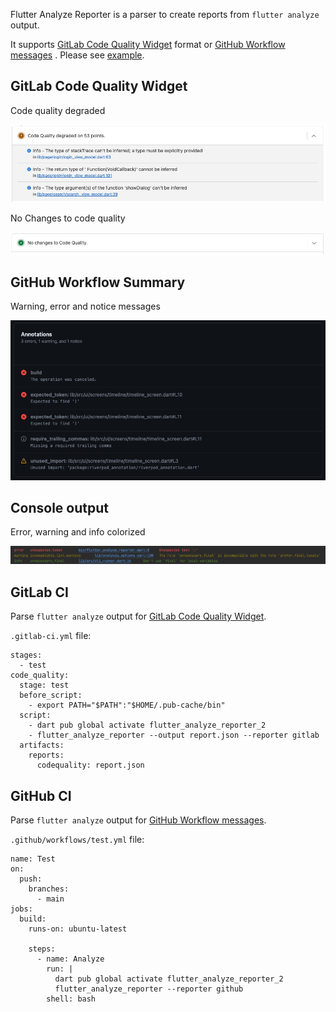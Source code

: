 Flutter Analyze Reporter is a parser to create reports from `flutter analyze` output.

It supports [GitLab Code Quality Widget](https://docs.gitlab.com/ee/ci/testing/code_quality.html)
format
or [GitHub Workflow messages](https://docs.github.com/en/actions/using-workflows/workflow-commands-for-github-actions)
. Please see [example](https://pub.dev/packages/flutter_analyze_reporter/example).

## GitLab Code Quality Widget

Code quality degraded

![GitLab Merge Request Code Quality Widget](https://raw.githubusercontent.com/andnexus/flutter_analyze_reporter/main/assets/code_quality_degraded.png "GitLab Merge Request Code Quality Widget")

No Changes to code quality

![GitLab Merge Request Code Quality Widget](https://raw.githubusercontent.com/andnexus/flutter_analyze_reporter/main/assets/no_changes_to_code_quality.png "GitLab Merge Request Code Quality Widget")

## GitHub Workflow Summary

Warning, error and notice messages

![GitHub Workflow Messages](https://raw.githubusercontent.com/andnexus/flutter_analyze_reporter/main/assets/github_workflow_summary.png "GitHub Workflow Summary")

## Console output

Error, warning and info colorized

![Error, warning and info colorized](https://raw.githubusercontent.com/andnexus/flutter_analyze_reporter/main/assets/console_output.png "Error, warning and info colorized")

## GitLab CI

Parse `flutter analyze` output for [GitLab Code Quality Widget](https://docs.gitlab.com/ee/ci/testing/code_quality.html).

`.gitlab-ci.yml` file:

```
stages:
  - test
code_quality:
  stage: test
  before_script:
    - export PATH="$PATH":"$HOME/.pub-cache/bin"
  script:
    - dart pub global activate flutter_analyze_reporter_2
    - flutter_analyze_reporter --output report.json --reporter gitlab
  artifacts: 
    reports:
      codequality: report.json
```

## GitHub CI

Parse `flutter analyze` output for [GitHub Workflow messages](https://docs.github.com/en/actions/using-workflows/workflow-commands-for-github-actions).

`.github/workflows/test.yml` file:

```
name: Test
on:
  push:
    branches:
      - main
jobs:
  build:
    runs-on: ubuntu-latest

    steps:
      - name: Analyze
        run: |
          dart pub global activate flutter_analyze_reporter_2
          flutter_analyze_reporter --reporter github
        shell: bash
```